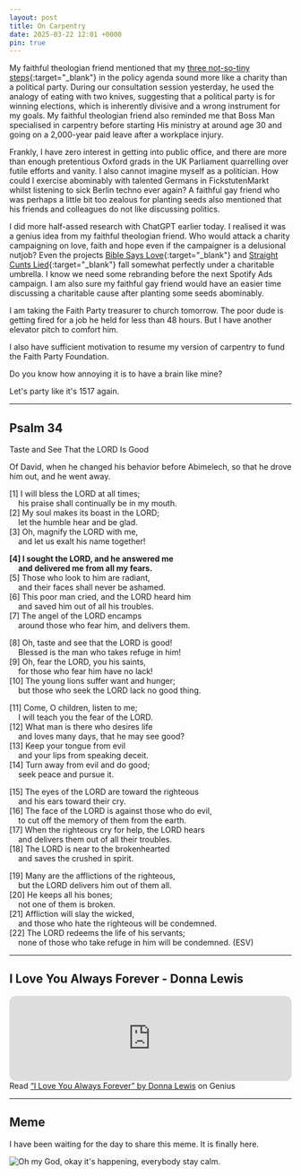 ```yaml
---
layout: post
title: On Carpentry
date: 2025-03-22 12:01 +0000
pin: true
---
```


My faithful theologian friend mentioned that my [three not-so-tiny steps](../on-faith-party/#draft-launch-manifesto){:target="_blank"} in the policy agenda sound more like a charity than a political party. During our consultation session yesterday, he used the analogy of eating with two knives, suggesting that a political party is for winning elections, which is inherently divisive and a wrong instrument for my goals. My faithful theologian friend also reminded me that Boss Man specialised in carpentry before starting His ministry at around age 30 and going on a 2,000-year paid leave after a workplace injury.

Frankly, I have zero interest in getting into public office, and there are more than enough pretentious Oxford grads in the UK Parliament quarrelling over futile efforts and vanity. I also cannot imagine myself as a politician. How could I exercise abominably with talented Germans in FickstutenMarkt whilst listening to sick Berlin techno ever again? A faithful gay friend who was perhaps a little bit too zealous for planting seeds also mentioned that his friends and colleagues do not like discussing politics.

I did more half-assed research with ChatGPT earlier today. I realised it was a genius idea from my faithful theologian friend. Who would attack a charity campaigning on love, faith and hope even if the campaigner is a delusional nutjob? Even the projects [Bible Says Love](https://biblesays.love/){:target="_blank"} and [Straight Cunts Lied](../../cuntslied/){:target="_blank"} fall somewhat perfectly under a charitable umbrella. I know we need some rebranding before the next Spotify Ads campaign. I am also sure my faithful gay friend would have an easier time discussing a charitable cause after planting some seeds abominably.

I am taking the Faith Party treasurer to church tomorrow. The poor dude is getting fired for a job he held for less than 48 hours. But I have another elevator pitch to comfort him.

I also have sufficient motivation to resume my version of carpentry to fund the Faith Party Foundation.

Do you know how annoying it is to have a brain like mine?

Let's party like it's 1517 again.

---

## Psalm 34

Taste and See That the LORD Is Good

Of David, when he changed his behavior before Abimelech, so that he drove him out, and he went away.

 [1] I will bless the LORD at all times;  
  &nbsp;&nbsp;&nbsp;&nbsp;his praise shall continually be in my mouth.  
 [2] My soul makes its boast in the LORD;  
  &nbsp;&nbsp;&nbsp;&nbsp;let the humble hear and be glad.  
 [3] Oh, magnify the LORD with me,  
  &nbsp;&nbsp;&nbsp;&nbsp;and let us exalt his name together!  

 **[4] I sought the LORD, and he answered me**  
  &nbsp;&nbsp;&nbsp;&nbsp;**and delivered me from all my fears.**  
 [5] Those who look to him are radiant,  
  &nbsp;&nbsp;&nbsp;&nbsp;and their faces shall never be ashamed.  
 [6] This poor man cried, and the LORD heard him  
  &nbsp;&nbsp;&nbsp;&nbsp;and saved him out of all his troubles.  
 [7] The angel of the LORD encamps  
  &nbsp;&nbsp;&nbsp;&nbsp;around those who fear him, and delivers them.  

 [8] Oh, taste and see that the LORD is good!  
  &nbsp;&nbsp;&nbsp;&nbsp;Blessed is the man who takes refuge in him!  
 [9] Oh, fear the LORD, you his saints,  
  &nbsp;&nbsp;&nbsp;&nbsp;for those who fear him have no lack!  
 [10] The young lions suffer want and hunger;  
  &nbsp;&nbsp;&nbsp;&nbsp;but those who seek the LORD lack no good thing.  

 [11] Come, O children, listen to me;  
  &nbsp;&nbsp;&nbsp;&nbsp;I will teach you the fear of the LORD.  
 [12] What man is there who desires life  
  &nbsp;&nbsp;&nbsp;&nbsp;and loves many days, that he may see good?  
 [13] Keep your tongue from evil  
  &nbsp;&nbsp;&nbsp;&nbsp;and your lips from speaking deceit.  
 [14] Turn away from evil and do good;  
  &nbsp;&nbsp;&nbsp;&nbsp;seek peace and pursue it.  

 [15] The eyes of the LORD are toward the righteous  
  &nbsp;&nbsp;&nbsp;&nbsp;and his ears toward their cry.  
 [16] The face of the LORD is against those who do evil,  
  &nbsp;&nbsp;&nbsp;&nbsp;to cut off the memory of them from the earth.  
 [17] When the righteous cry for help, the LORD hears  
  &nbsp;&nbsp;&nbsp;&nbsp;and delivers them out of all their troubles.  
 [18] The LORD is near to the brokenhearted  
  &nbsp;&nbsp;&nbsp;&nbsp;and saves the crushed in spirit.  

 [19] Many are the afflictions of the righteous,  
  &nbsp;&nbsp;&nbsp;&nbsp;but the LORD delivers him out of them all.  
 [20] He keeps all his bones;  
  &nbsp;&nbsp;&nbsp;&nbsp;not one of them is broken.  
 [21] Affliction will slay the wicked,  
  &nbsp;&nbsp;&nbsp;&nbsp;and those who hate the righteous will be condemned.  
 [22] The LORD redeems the life of his servants;  
  &nbsp;&nbsp;&nbsp;&nbsp;none of those who take refuge in him will be condemned. (ESV)  

---

## I Love You Always Forever - Donna Lewis

<iframe style="border-radius:12px" src="https://open.spotify.com/embed/track/1PEqh7awkpuepLBSq8ZwqD?utm_source=generator&theme=0" width="100%" height="152" frameBorder="0" allowfullscreen="" allow="autoplay; clipboard-write; encrypted-media; fullscreen; picture-in-picture" loading="lazy"></iframe>

<div id='rg_embed_link_1563303' class='rg_embed_link' data-song-id='1563303'>Read <a href='https://genius.com/Donna-lewis-i-love-you-always-forever-lyrics'>“I Love You Always Forever” by Donna Lewis</a> on Genius</div> <script crossorigin src='https://genius.com/songs/1563303/embed.js'></script>

---

## Meme

I have been waiting for the day to share this meme. It is finally here.

![Oh my God, okay it's happening, everybody stay calm.](/YMKpWWG4nWMWRwN3wW.gif)
